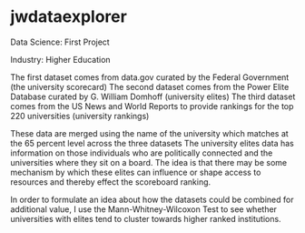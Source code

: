 # jwdataexplorer
Data Science: First Project

Industry: Higher Education 

The first dataset comes from data.gov curated by the Federal Government (the university scorecard) 
The second dataset comes from the Power Elite Database curated by G. William Domhoff (university elites) 
The third dataset comes from the US News and World Reports to provide rankings for the top 220 universities (university rankings) 

These data are merged using the name of the university which matches at the 65 percent level across the three datasets
The university elites data has information on those individuals who are politically connected and the universities where they sit on a board. The idea is that there may be some mechanism by which these elites can influence or shape access to resources and thereby effect the scoreboard ranking.

In order to formulate an idea about how the datasets could be combined for additional value, I use the Mann-Whitney-Wilcoxon Test to see whether universities with elites tend to cluster towards higher ranked institutions.
